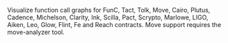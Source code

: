 Visualize function call graphs for FunC, Tact, Tolk, Move, Cairo, Plutus, Cadence, Michelson, Clarity, Ink, Scilla, Pact, Scrypto, Marlowe, LIGO, Aiken, Leo, Glow, Flint, Fe and Reach contracts. Move support requires the move-analyzer tool.
